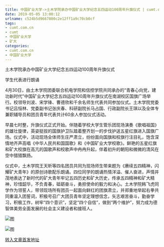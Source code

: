 ```yaml
---
title: 中国矿业大学->土木学院承办中国矿业大学纪念五四运动100周年升旗仪式 | cumt.com.cn
date: 2019-05-05 13:00:12
urlname: c524b5d9667800c2e12ff1a9c70cb0cf
tags: 
- cumt.com.cn
- cumt
- 中国矿业大学
- 矿大
categories:
- cumt.com.cn
- 中国矿业大学
---
```


土木学院承办中国矿业大学纪念五四运动100周年升旗仪式

学生代表进行朗诵

4月30日，由土木学院团委联合机电学院和信控学院共同承办的“青春心向党，建功新时代”中国矿业大学纪念五四运动100周年升旗仪式在南湖校区国旗广场举行。校领导刘波、宋学锋、曹德欣和千余名师生代表共同参加仪式。土木学院党委书记吕恒林、党委副书记张庆春、科研副院长马占国、行政副院长王琪以及全体专兼职辅导员和团员青年代表共计60余人参加仪式活动。

早晨七时整，升旗仪式正式开始。伴随着学校大学生管乐团现场演奏《歌唱祖国》的雄壮旋律，英姿挺拔的国旗护卫队踏着整齐划一的步伐护送五星红旗进入国旗广场。仪式中，活动现场全体师生庄严肃立，纷纷面向国旗和校旗行注目礼，饱含深情地齐声高唱《中华人民共和国国歌》和《中国矿业大学校歌》。鲜艳的五星红旗和矿大校旗在高亢的国歌声和校歌声中冉冉升起，伴着初升的朝阳和微微的清风在空中猎猎飘扬。

仪式中，土木学院王天昕等四名团员共同为现场师生带来题为《赓续五四精神，闪耀矿大青年》的原创诗歌配乐朗诵。四位同学的朗诵热情洋溢、催人奋进，声情并茂地表达了新时代的矿大青年牢记五四历史和矿大历史，传承五四精神和矿大精神，珍惜韶华，不负青春，砥砺奋斗，勇担使命的毅力和决心。土木学院韩飞虎同学作为领誓人，带领现场所有团员一起面向鲜红的团旗肃立，并郑重地举起右拳共同重温入团誓词，积极号召广大团员青年坚定理想信念，矢志艰苦奋斗，勤奋学习，积极工作，树牢“四个意识”，坚定“四个自信”，做到“两个维护”，努力成为德智体美劳全面发展的社会主义建设者和接班人。

![图](http://xwzx.cumt.edu.cn/_upload/article/images/b9/77/e926df1f4296af7c7d13d9951d4e/bfc6a4b3-6a1d-40f4-b450-193b828a2155.jpg)

![图](http://xwzx.cumt.edu.cn/_upload/article/images/b9/77/e926df1f4296af7c7d13d9951d4e/2556f0a3-30ad-4967-ad30-dc8aa2496006.jpg)

[转入文章首发地址](http://xwzx.cumt.edu.cn/fb/fa/c523a523258/page.htm)